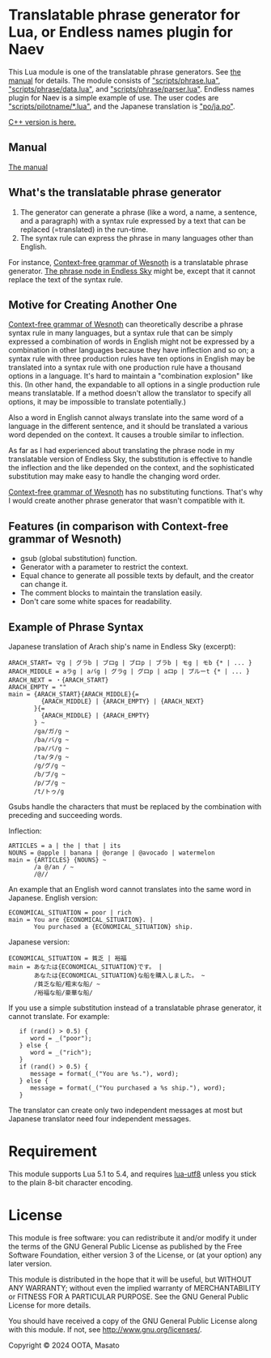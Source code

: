 # Translatable phrase generator for Lua, or Endless names plugin for Naev

This Lua module is one of the translatable phrase generators. See [the manual](manual.md) for details. The module consists of ["scripts/phrase.lua"](scripts/phrase.lua), ["scripts/phrase/data.lua"](scripts/phrase/data.lua), and ["scripts/phrase/parser.lua"](scripts/phrase/parser.lua). Endless names plugin for Naev is a simple example of use. The user codes are ["scripts/pilotname/*.lua"](scripts/pilotname/), and the Japanese translation is ["po/ja.po"](po/ja.po).

[C++ version is here.](https://github.com/oo13/tphrase)

## Manual
[The manual](manual.md)

## What's the translatable phrase generator

1. The generator can generate a phrase (like a word, a name, a sentence, and a paragraph) with a syntax rule expressed by a text that can be replaced (=translated) in the run-time.
1. The syntax rule can express the phrase in many languages other than English.

For instance, [Context-free grammar of Wesnoth](https://wiki.wesnoth.org/Context-free_grammar) is a translatable phrase generator. [The phrase node in Endless Sky](https://github.com/endless-sky/endless-sky/wiki/CreatingPhrases) might be, except that it cannot replace the text of the syntax rule.

## Motive for Creating Another One
[Context-free grammar of Wesnoth](https://wiki.wesnoth.org/Context-free_grammar) can theoretically describe a phrase syntax rule in many languages, but a syntax rule that can be simply expressed a combination of words in English might not be expressed by a combination in other languages because they have inflection and so on; a syntax rule with three production rules have ten options in English may be translated into a syntax rule with one production rule have a thousand options in a language. It's hard to maintain a "combination explosion" like this. (In other hand, the expandable to all options in a single production rule means translatable. If a method doesn't allow the translator to specify all options, it may be impossible to translate potentially.)

Also a word in English cannot always translate into the same word of a language in the different sentence, and it should be translated a various word depended on the context. It causes a trouble similar to inflection.

As far as I had experienced about translating the phrase node in my translatable version of Endless Sky, the substitution is effective to handle the inflection and the like depended on the context, and the sophisticated substitution may make easy to handle the changing word order.

[Context-free grammar of Wesnoth](https://wiki.wesnoth.org/Context-free_grammar)  has no substituting functions. That's why I would create another phrase generator that wasn't compatible with it.

## Features (in comparison with Context-free grammar of Wesnoth)
- gsub (global substitution) function.
- Generator with a parameter to restrict the context.
- Equal chance to generate all possible texts by default, and the creator can change it.
- The comment blocks to maintain the translation easily.
- Don't care some white spaces for readability.

## Example of Phrase Syntax
Japanese translation of Arach ship's name in Endless Sky (excerpt):
```
ARACH_START= マg | グラb | ブロg | ブロp | ブラb | モg | モb {* | ... }
ARACH_MIDDLE = aラg | aバg | グラg | グロp | aロp | プルーt {* | ... }
ARACH_NEXT = ・{ARACH_START}
ARACH_EMPTY = ""
main = {ARACH_START}{ARACH_MIDDLE}{=
         {ARACH_MIDDLE} | {ARACH_EMPTY} | {ARACH_NEXT}
       }{=
         {ARACH_MIDDLE} | {ARACH_EMPTY}
       } ~
       /ga/ガ/g ~
       /ba/バ/g ~
       /pa/パ/g ~
       /ta/タ/g ~
       /g/グ/g ~
       /b/ブ/g ~
       /p/プ/g ~
       /t/トゥ/g
```
Gsubs handle the characters that must be replaced by the combination with preceding and succeeding words.

Inflection:
```
ARTICLES = a | the | that | its
NOUNS = @apple | banana | @orange | @avocado | watermelon
main = {ARTICLES} {NOUNS} ~
       /a @/an / ~
       /@//
```

An example that an English word cannot translates into the same word in Japanese.
English version:
```
ECONOMICAL_SITUATION = poor | rich
main = You are {ECONOMICAL_SITUATION}. |
       You purchased a {ECONOMICAL_SITUATION} ship.
```

Japanese version:
```
ECONOMICAL_SITUATION = 貧乏 | 裕福
main = あなたは{ECONOMICAL_SITUATION}です。 |
       あなたは{ECONOMICAL_SITUATION}な船を購入しました。 ~
       /貧乏な船/粗末な船/ ~
       /裕福な船/豪華な船/
```
If you use a simple substitution instead of a translatable phrase generator, it cannot translate. For example:
```
   if (rand() > 0.5) {
      word = _("poor");
   } else {
      word = _("rich");
   }
   if (rand() > 0.5) {
      message = format(_("You are %s."), word);
   } else {
      message = format(_("You purchased a %s ship."), word);
   }
```
The translator can create only two independent messages at most but Japanese translator need four independent messages.

# Requirement

This module supports Lua 5.1 to 5.4, and requires [lua-utf8](https://github.com/starwing/luautf8) unless you stick to the plain 8-bit character encoding.

# License
This module is free software: you can redistribute it and/or modify it under the terms of the GNU General Public License as published by the Free Software Foundation, either version 3 of the License, or (at your option) any later version.

This module is distributed in the hope that it will be useful, but WITHOUT ANY WARRANTY; without even the implied warranty of MERCHANTABILITY or FITNESS FOR A PARTICULAR PURPOSE.  See the GNU General Public License for more details.

You should have received a copy of the GNU General Public License along with this module.  If not, see <http://www.gnu.org/licenses/>.

Copyright © 2024 OOTA, Masato
